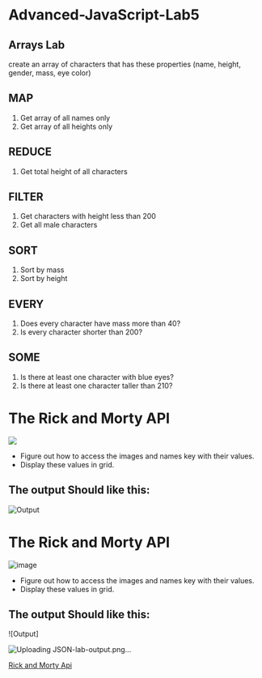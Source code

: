 # Advanced-JavaScript-Lab5
## Arrays Lab

create an array of characters that has these properties (name, height, gender, mass, eye color) 

## MAP
1. Get array of all names only
2. Get array of all heights only


## REDUCE
1. Get total height of all characters

## FILTER
1. Get characters with height less than 200
2. Get all male characters


## SORT
1. Sort by mass
2. Sort by height


## EVERY
1. Does every character have mass more than 40?
2. Is every character shorter than 200?

## SOME
1. Is there at least one character with blue eyes?
2. Is there at least one character taller than 210?


# The Rick and Morty API
<img src="giphy.gif">

- Figure out how to access the images and names key with their values.
- Display these values in grid.


## The output Should like this:
![Output](JSON-lab-output.png)

# The Rick and Morty API

![image](https://user-images.githubusercontent.com/92260175/187862534-ff5941cc-15f7-4929-b144-9b2cfe451e01.gif)

- Figure out how to access the images and names key with their values.
- Display these values in grid.


## The output Should like this:
![Output]

![Uploading JSON-lab-output.png…]()

[Rick and Morty Api](https://rickandmortyapi.com/documentation/#rest)
